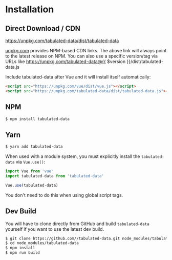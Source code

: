 # Installation

## Direct Download / CDN

https://unpkg.com/tabulated-data/dist/tabulated-data 

[unpkg.com](https://unpkg.com) provides NPM-based CDN links. The above link will always point to the latest release on NPM. You can also use a specific version/tag via URLs like https://unpkg.com/tabulated-data@{{ $version }}/dist/tabulated-data.js
 
Include tabulated-data after Vue and it will install itself automatically:

```html
<script src="https://unpkg.com/vue/dist/vue.js"></script>
<script src="https://unpkg.com/tabulated-data/dist/tabulated-data.js"></script>
```

## NPM

```sh
$ npm install tabulated-data
```

## Yarn

```sh
$ yarn add tabulated-data
```

When used with a module system, you must explicitly install the `tabulated-data` via `Vue.use()`:

```javascript
import Vue from 'vue'
import tabulated-data from 'tabulated-data'

Vue.use(tabulated-data)
```

You don't need to do this when using global script tags.

## Dev Build

You will have to clone directly from GitHub and build `tabulated-data` yourself if
you want to use the latest dev build.

```sh
$ git clone https://github.com//tabulated-data.git node_modules/tabulated-data
$ cd node_modules/tabulated-data
$ npm install
$ npm run build
```

